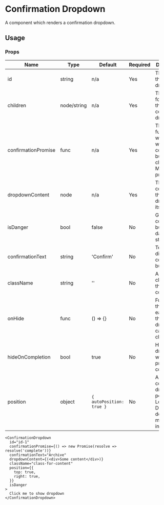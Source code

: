 # Confirmation Dropdown
A component which renders a confirmation dropdown.

## Usage

### Props

| Name                  | Type          | Default       | Required | Description                                         |
| --------------------- |-------------- | ------------- | -------- |---------------------------------------------------- |
| id                    | string        | n/a           | Yes      | The ID for the dropdown.   |
| children              | node/string   | n/a           | Yes      | The trigger for showing the confirmation dropdown.   |
| confirmationPromise   | func          | n/a           | Yes      | The function that will fire when the confirm button is clicked. Must be a promise.  |
| dropdownContent       | node          | n/a           | Yes      | The contents of the dropdown itself.  |
| isDanger              | bool          | false         | No       | Gives the confirmation button a danger style.              |
| confirmationText      | string        | 'Confirm'     | No       | Text to display in confirmation button.  |
| className             | string        | ''            | No       | Additional classes for the container.  |
| onHide                | func          | () => {}      | No       | Function that triggers each time the dropdown is canceled or closed.  |
| hideOnCompletion      | bool          | true          | No       | Hides the dropdown when the promise has completed.  |
| position              | object        | `{ autoPosition: true }` | No       | An object containing dropdown positions. Look at Dropdown docs for more information.  |

```
<ConfirmationDropdown
  id="id-1"
  confirmationPromise={() => new Promise(resolve => resolve('complete'))}
  confirmationText="Archive"
  dropdownContent={(<div>Some content</div>)}
  className="class-for-content"
  position={{
    top: true,
    right: true,
  }}
  isDanger
>
  Click me to show dropdown
</ConfirmationDropdown>
```
